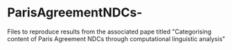 # ParisAgreementNDCs-
Files to reproduce results from the associated pape titled "Categorising content of Paris Agreement NDCs through computational linguistic analysis"
